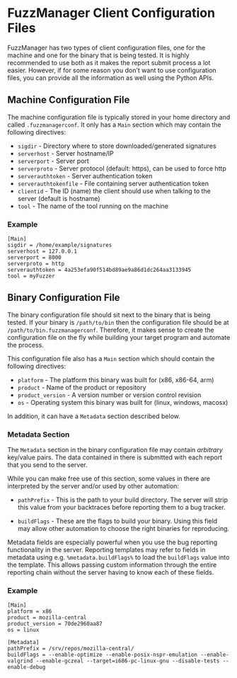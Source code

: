 # FuzzManager Client Configuration Files

FuzzManager has two types of client configuration files, one for the machine
and one for the binary that is being tested. It is highly recommended to use
both as it makes the report submit process a lot easier. However, if for some
reason you don't want to use configuration files, you can provide all the
information as well using the Python APIs.

## Machine Configuration File

The machine configuration file is typically stored in your home directory
and called `.fuzzmanagerconf`. It only has a `Main` section which may contain
the following directives:

* `sigdir` - Directory where to store downloaded/generated signatures
* `serverhost` - Server hostname/IP
* `serverport` - Server port
* `serverproto` - Server protocol (default: https), can be used to force http
* `serverauthtoken` - Server authentication token
* `serverauthtokenfile` - File containing server authentication token
* `clientid` - The ID (name) the client should use when talking to the server (default is hostname)
* `tool` - The name of the tool running on the machine

### Example

```
[Main]
sigdir = /home/example/signatures
serverhost = 127.0.0.1
serverport = 8000
serverproto = http
serverauthtoken = 4a253efa90f514bd89ae9a86d1dc264aa3133945
tool = myFuzzer
```

## Binary Configuration File

The binary configuration file should sit next to the binary that is being
tested. If your binary is `/path/to/bin` then the configuration file should be
at `/path/to/bin.fuzzmanagerconf`. Therefore, it makes sense to create the
configuration file on the fly while building your target program and automate
the process.

This configuration file also has a `Main` section which should contain the
following directives:

* `platform` - The platform this binary was built for (x86, x86-64, arm)
* `product` - Name of the product or repository
* `product_version` - A version number or version control revision
* `os` - Operating system this binary was built for (linux, windows, macosx)

In addition, it can have a `Metadata` section described below.

### Metadata Section

The `Metadata` section in the binary configuration file may contain
*arbitrary* key/value pairs. The data contained in there is submitted
with each report that you send to the server.

While you can make free use of this section, some values in there are
interpreted by the server and/or used by other automation:

* `pathPrefix` - This is the path to your build directory. The server will
strip this value from your backtraces before reporting them to a bug tracker.

* `buildFlags` - These are the flags to build your binary. Using this field
may allow other automation to choose the right binaries for reproducing.

Metadata fields are especially powerful when you use the bug reporting
functionality in the server. Reporting templates may refer to fields in
metadata using e.g. `%metadata.buildFlags%` to load the `buildFlags` value
into the template. This allows passing custom information through the entire
reporting chain without the server having to know each of these fields.

### Example

```
[Main]
platform = x86
product = mozilla-central
product_version = 70de2960aa87
os = linux

[Metadata]
pathPrefix = /srv/repos/mozilla-central/
buildFlags = --enable-optimize --enable-posix-nspr-emulation --enable-valgrind --enable-gczeal --target=i686-pc-linux-gnu --disable-tests --enable-debug
```
